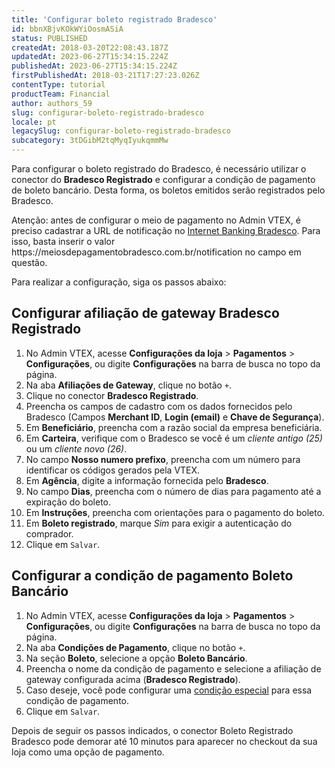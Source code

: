 ```yaml
---
title: 'Configurar boleto registrado Bradesco'
id: bbnXBjvKOkWYiOosmASiA
status: PUBLISHED
createdAt: 2018-03-20T22:08:43.187Z
updatedAt: 2023-06-27T15:34:15.224Z
publishedAt: 2023-06-27T15:34:15.224Z
firstPublishedAt: 2018-03-21T17:27:23.026Z
contentType: tutorial
productTeam: Financial
author: authors_59
slug: configurar-boleto-registrado-bradesco
locale: pt
legacySlug: configurar-boleto-registrado-bradesco
subcategory: 3tDGibM2tqMyqIyukqmmMw
---
```


Para configurar o boleto registrado do Bradesco, é necessário utilizar o conector do __Bradesco Registrado__ e configurar a condição de pagamento de boleto bancário. Desta forma, os boletos emitidos serão registrados pelo Bradesco.

<div class="alert alert-info">
Atenção: antes de configurar o meio de pagamento no Admin VTEX, é preciso cadastrar a URL de notificação no <a href="https://meiosdepagamentobradesco.com.br/gl/login.jsp"> Internet Banking Bradesco</a>. Para isso, basta inserir o valor https://meiosdepagamentobradesco.com.br/notification no campo em questão.
</div>

Para realizar a configuração, siga os passos abaixo:

## Configurar afiliação de gateway Bradesco Registrado

1. No Admin VTEX, acesse **Configurações da loja** > **Pagamentos** > **Configurações**, ou digite **Configurações** na barra de busca no topo da página.
2. Na aba __Afiliações de Gateway__, clique no botão `+`.
3. Clique no conector __Bradesco Registrado__.
4. Preencha os campos de cadastro com os dados fornecidos pelo Bradesco (Campos __Merchant ID__, __Login (email)__ e __Chave de Segurança__).
5. Em __Beneficiário__, preencha com a razão social da empresa beneficiária.
6. Em __Carteira__, verifique com o Bradesco se você é um *cliente antigo (25)* ou um *cliente novo (26)*.
7. No campo __Nosso numero prefixo__, preencha com um número para identificar os códigos gerados pela VTEX.
8. Em __Agência__, digite a informação fornecida pelo __Bradesco__.
9. No campo __Dias__, preencha com o número de dias para pagamento até a expiração do boleto.
10. Em __Instruções__, preencha com orientações para o pagamento do boleto.
11. Em __Boleto registrado__, marque *Sim* para exigir a autenticação do comprador.
12. Clique em `Salvar`.

## Configurar a condição de pagamento Boleto Bancário

1. No Admin VTEX, acesse **Configurações da loja** > **Pagamentos** > **Configurações**, ou digite **Configurações** na barra de busca no topo da página.
2. Na aba __Condições de Pagamento__, clique no botão `+`.
3. Na seção __Boleto__, selecione a opção __Boleto Bancário__.
4. Preencha o nome da condição de pagamento e selecione a afiliação de gateway configurada acima (__Bradesco Registrado__).
5. Caso deseje, você pode configurar uma [condição especial](https://help.vtex.com/pt/tutorial/condicoes-especiais/) para essa condição de pagamento.
6. Clique em `Salvar`.

Depois de seguir os passos indicados, o conector Boleto Registrado Bradesco pode demorar até 10 minutos para aparecer no checkout da sua loja como uma opção de pagamento.
